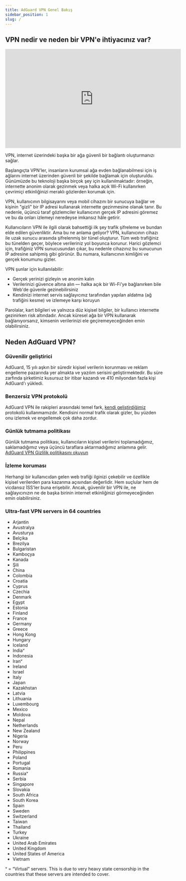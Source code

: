 ```yaml
---
title: AdGuard VPN Genel Bakış
sidebar_position: 1
slug: /
---
```


## VPN nedir ve neden bir VPN'e ihtiyacınız var?

<iframe width="560" height="315" class="youtube-video" src="https://www.youtube-nocookie.com/embed/7149L3xPmSE" title="YouTube video oynatıcı" frameborder="0" allow="accelerometer; autoplay; clipboard-write; encrypted-media; gyroscope; picture-in-picture" allowfullscreen></iframe>

VPN, internet üzerindeki başka bir ağa güvenli bir bağlantı oluşturmanızı sağlar.

Başlangıçta VPN'ler, insanların kurumsal ağa evden bağlanabilmesi için iş ağlarını internet üzerinden güvenli bir şekilde bağlamak için oluşturuldu. Günümüzde bu teknoloji başka birçok şey için kullanılmaktadır: örneğin, internette anonim olarak gezinmek veya halka açık Wi-Fi kullanırken çevrimiçi etkinliğinizi meraklı gözlerden korumak için.

VPN, kullanıcının bilgisayarını veya mobil cihazını bir sunucuya bağlar ve kişinin "gizli" bir IP adresi kullanarak internette gezinmesine olanak tanır. Bu nedenle, üçüncü taraf gözlemciler kullanıcının gerçek IP adresini göremez ve bu da onları izlemeyi neredeyse imkansız hâle getirir.

Kullanıcıların VPN ile ilgili olarak bahsettiği ilk şey trafik şifreleme ve bundan elde edilen güvenliktir. Ama bu ne anlama geliyor? VPN, kullanıcının cihazı ile uzak sunucu arasında şifrelenmiş bir tünel oluşturur. Tüm web trafiğiniz bu tünelden geçer, böylece verileriniz yol boyunca korunur. Harici gözlemci için, trafiğiniz VPN sunucusundan çıkar, bu nedenle cihazınız bu sunucunun IP adresine sahipmiş gibi görünür. Bu numara, kullanıcının kimliğini ve gerçek konumunu gizler.

VPN şunlar için kullanılabilir:

- Gerçek yerinizi gizleyin ve anonim kalın
- Verilerinizi güvence altına alın — halka açık bir Wi-Fi'ye bağlanırken bile Web'de güvenle gezinebilirsiniz
- Kendinizi internet servis sağlayıcınız tarafından yapılan aldatma (ağ trafiğini kesme) ve izlemeye karşı koruyun

Parolalar, kart bilgileri ve yalnızca düz kişisel bilgiler, bir kullanıcı internette gezinirken risk altındadır. Ancak küresel ağa bir VPN kullanarak bağlanıyorsanız, kimsenin verilerinizi ele geçiremeyeceğinden emin olabilirsiniz.

## Neden AdGuard VPN?

### Güvenilir geliştirici

AdGuard, 15 yılı aşkın bir süredir kişisel verilerin korunması ve reklam engelleme pazarında yer almakta ve yazılım serisini geliştirmektedir. Bu süre zarfında şirketimiz kusursuz bir itibar kazandı ve 410 milyondan fazla kişi AdGuard'ı yükledi.

### Benzersiz VPN protokolü

AdGuard VPN ile rakipleri arasındaki temel fark, [kendi geliştirdiğimiz](/general/adguard-vpn-protocol) protokolü kullanmamızdır. Kendisini normal trafik olarak gizler, bu yüzden onu izlemek ve engellemek çok daha zordur.

### Günlük tutmama politikası

Günlük tutmama politikası, kullanıcıların kişisel verilerini toplamadığımız, saklamadığımız veya üçüncü taraflara aktarmadığımız anlamına gelir. [AdGuard VPN Gizlilik politikasını okuyun](https://adguard-vpn.com/privacy.html)

### İzleme koruması

Herhangi bir kullanıcıdan gelen web trafiği ilginizi çekebilir ve özellikle kişisel verilerden para kazanma açısından değerlidir. Hem suçlular hem de vicdansız İSS'ler buna erişebilir. Ancak, güvenilir bir VPN ile, ne sağlayıcınızın ne de başka birinin internet etkinliğinizi görmeyeceğinden emin olabilirsiniz.

### Ultra-fast VPN servers in 64 countries

- Arjantin
- Avustralya
- Avusturya
- Belçika
- Brezilya
- Bulgaristan
- Kamboçya
- Kanada
- Şili
- China
- Colombia
- Croatia
- Cyprus
- Czechia
- Denmark
- Egypt
- Estonia
- Finland
- France
- Germany
- Greece
- Hong Kong
- Hungary
- Iceland
- Indiaᵛ
- Indonesia
- Iranᵛ
- Ireland
- Israel
- Italy
- Japan
- Kazakhstan
- Latvia
- Lithuania
- Luxembourg
- Mexico
- Moldova
- Nepal
- Netherlands
- New Zealand
- Nigeria
- Norway
- Peru
- Philippines
- Poland
- Portugal
- Romania
- Russiaᵛ
- Serbia
- Singapore
- Slovakia
- South Africa
- South Korea
- Spain
- Sweden
- Switzerland
- Taiwan
- Thailand
- Turkey
- Ukraine
- United Arab Emirates
- United Kingdom
- United States of America
- Vietnam

ᵛ = “Virtual” servers. This is due to very heavy state censorship in the countries that these servers are intended to cover.
